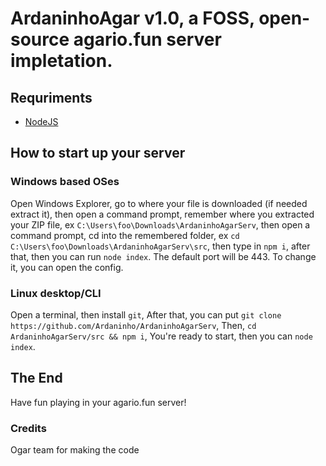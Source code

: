 # ArdaninhoAgar v1.0, a FOSS, open-source agario.fun server impletation.
## Requriments
- [NodeJS](https://nodejs.org/en/download/)
## How to start up your server
### Windows based OSes
Open Windows Explorer, go to where your file is downloaded (if needed extract it), then open a command prompt, remember where you extracted your ZIP file, ex `C:\Users\foo\Downloads\ArdaninhoAgarServ`, then open a command prompt, cd into the remembered folder, ex `cd C:\Users\foo\Downloads\ArdaninhoAgarServ\src`, then type in `npm i`, after that, then you can run `node index`. The default port will be 443. To change it, you can open the config.
### Linux desktop/CLI
Open a terminal, then install `git`, After that, you can put `git clone https://github.com/Ardaninho/ArdaninhoAgarServ`, Then, `cd ArdaninhoAgarServ/src && npm i`, You're ready to start, then you can `node index`.
## The End
Have fun playing in your agario.fun server!
### Credits
Ogar team for making the code

